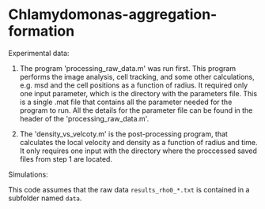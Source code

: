 # Chlamydomonas-aggregation-formation
Experimental data:

1) The program 'processing_raw_data.m' was run first. This program performs the image analysis, 
cell tracking, and some other calculations, e.g. msd  and the cell positions as a function of radius.
It required only one input parameter, which is the directory with the parameters file.
This is a single .mat file that contains all the parameter needed for the program to run.
All the details for the parameter file can be found in the header of the 'processing_raw_data.m'.

2) The 'density_vs_velcoty.m' is the post-processing program, that calculates the local velocity and density as a function of radius and time.
It only requires one input with the directory where the proccessed saved files from step 1 are located.


Simulations:

This code assumes that the raw data `results_rho0_*.txt` is contained in a subfolder named `data`.

